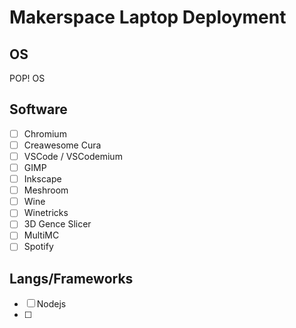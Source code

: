 # Makerspace Laptop Deployment

## OS

POP! OS

## Software
- [ ] Chromium
- [ ] Creawesome Cura
- [ ] VSCode / VSCodemium
- [ ] GIMP
- [ ] Inkscape
- [ ] Meshroom
- [ ] Wine
- [ ] Winetricks
- [ ] 3D Gence Slicer
- [ ] MultiMC
- [ ] Spotify

## Langs/Frameworks

- [ ] Nodejs
- [ ] 
